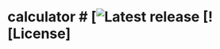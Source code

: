 # calculator #   [![Latest release](https://github.com/super-system-studio/calculator/releases)   [![License]
